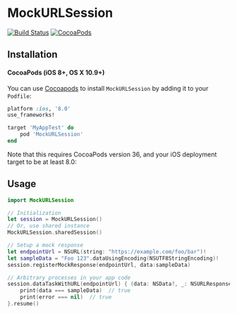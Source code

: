 MockURLSession
===

[![Build Status](https://travis-ci.org/announce/MockURLSession.svg?branch=master)](https://travis-ci.org/announce/MockURLSession)
[![CocoaPods](https://img.shields.io/cocoapods/v/MockURLSession.svg?maxAge=2592000)](https://cocoapods.org/pods/MockURLSession)


## Installation

#### CocoaPods (iOS 8+, OS X 10.9+)

You can use [Cocoapods](http://cocoapods.org/) to install `MockURLSession` by adding it to your `Podfile`:

```ruby
platform :ios, '8.0'
use_frameworks!

target 'MyAppTest' do
	pod 'MockURLSession'
end
```
Note that this requires CocoaPods version 36, and your iOS deployment target to be at least 8.0:


## Usage

```swift
import MockURLSession

// Initialization
let session = MockURLSession()
// Or, use shared instance
MockURLSession.sharedSession()

// Setup a mock response
let endpointUrl = NSURL(string: "https://example.com/foo/bar")!
let sampleData = "Foo 123".dataUsingEncoding(NSUTF8StringEncoding)!
session.registerMockResponse(endpointUrl, data:sampleData)

// Arbitrary processes in your app code
session.dataTaskWithURL(endpointUrl) { (data: NSData?, _: NSURLResponse?, error: NSError?) in
    print(data === sampleData)  // true
    print(error === nil)  // true
}.resume()
```
